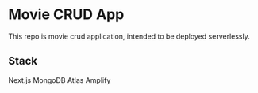 # Movie CRUD App

This repo is movie crud application, intended to be deployed serverlessly.

## Stack

Next.js
MongoDB Atlas
Amplify
